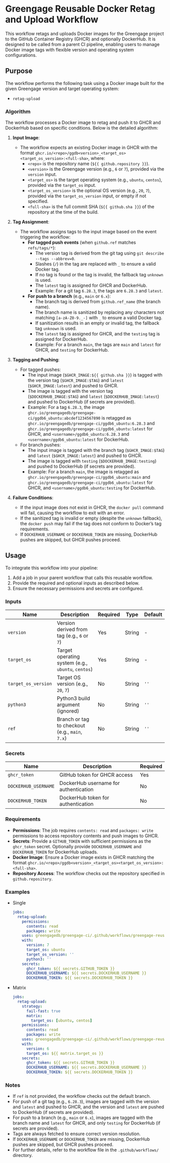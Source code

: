 # Greengage Reusable Docker Retag and Upload Workflow

This workflow retags and uploads Docker images for the Greengage project to the GitHub Container Registry (GHCR) and optionally DockerHub. It is designed to be called from a parent CI pipeline, enabling users to manage Docker image tags with flexible version and operating system configurations.

## Purpose

The workflow performs the following task using a Docker image built for the given Greengage version and target operating system:

- `retag-upload`

### Algorithm

The workflow processes a Docker image to retag and push it to GHCR and DockerHub based on specific conditions. Below is the detailed algorithm:

1. **Input Image**:
   - The workflow expects an existing Docker image in GHCR with the format `ghcr.io/<repo>/ggdb<version>_<target_os><target_os_version>:<full-sha>`, where:
     - `<repo>` is the repository name (`${{ github.repository }}`).
     - `<version>` is the Greengage version (e.g., `6` or `7`), provided via the `version` input.
     - `<target_os>` is the target operating system (e.g., `ubuntu`, `centos`), provided via the `target_os` input.
     - `<target_os_version>` is the optional OS version (e.g., `20`, `7`), provided via the `target_os_version` input, or empty if not specified.
     - `<full-sha>` is the full commit SHA (`${{ github.sha }}`) of the repository at the time of the build.

2. **Tag Assignment**:
   - The workflow assigns tags to the input image based on the event triggering the workflow:
     - **For tagged push events** (when `github.ref` matches `refs/tags/*`):
       - The version tag is derived from the git tag using `git describe --tags --abbrev=0`.
       - Slashes (`/`) in the tag are replaced with `_` to ensure a valid Docker tag.
       - If no tag is found or the tag is invalid, the fallback tag `unknown` is used.
       - The `latest` tag is assigned for GHCR and DockerHub.
       - Example: For a git tag `6.28.3`, the tags are `6.28.3` and `latest`.
     - **For push to a branch** (e.g., `main` or `6.x`):
       - The branch tag is derived from `github.ref_name` (the branch name).
       - The branch name is sanitized by replacing any characters not matching `[a-zA-Z0-9._-]` with `_` to ensure a valid Docker tag.
       - If sanitization results in an empty or invalid tag, the fallback tag `unknown` is used.
       - The `latest` tag is assigned for GHCR, and the `testing` tag is assigned for DockerHub.
       - Example: For a branch `main`, the tags are `main` and `latest` for GHCR, and `testing` for DockerHub.

3. **Tagging and Pushing**:
   - For tagged pushes:
     - The input image (`$GHCR_IMAGE:${{ github.sha }}`) is tagged with the version tag (`$GHCR_IMAGE:$TAG`) and `latest` (`$GHCR_IMAGE:latest`) and pushed to GHCR.
     - The image is tagged with the version tag (`$DOCKERHUB_IMAGE:$TAG`) and `latest` (`$DOCKERHUB_IMAGE:latest`) and pushed to DockerHub (if secrets are provided).
     - Example: For a tag `6.28.3`, the image `ghcr.io/greengagedb/greengage-ci/ggdb6_ubuntu:abcdef1234567890` is retagged as `ghcr.io/greengagedb/greengage-ci/ggdb6_ubuntu:6.28.3` and `ghcr.io/greengagedb/greengage-ci/ggdb6_ubuntu:latest` for GHCR, and `<username>/ggdb6_ubuntu:6.28.3` and `<username>/ggdb6_ubuntu:latest` for DockerHub.
   - For branch pushes:
     - The input image is tagged with the branch tag (`$GHCR_IMAGE:$TAG`) and `latest` (`$GHCR_IMAGE:latest`) and pushed to GHCR.
     - The image is tagged with `testing` (`$DOCKERHUB_IMAGE:testing`) and pushed to DockerHub (if secrets are provided).
     - Example: For a branch `main`, the image is retagged as `ghcr.io/greengagedb/greengage-ci/ggdb6_ubuntu:main` and `ghcr.io/greengagedb/greengage-ci/ggdb6_ubuntu:latest` for GHCR, and `<username>/ggdb6_ubuntu:testing` for DockerHub.

4. **Failure Conditions**:
   - If the input image does not exist in GHCR, the `docker pull` command will fail, causing the workflow to exit with an error.
   - If the sanitized tag is invalid or empty (despite the `unknown` fallback), the `docker push` may fail if the tag does not conform to Docker’s tag requirements.
   - If `DOCKERHUB_USERNAME` or `DOCKERHUB_TOKEN` are missing, DockerHub pushes are skipped, but GHCR pushes proceed.

## Usage

To integrate this workflow into your pipeline:

1. Add a job in your parent workflow that calls this reusable workflow.
2. Provide the required and optional inputs as described below.
3. Ensure the necessary permissions and secrets are configured.

### Inputs

| Name                | Description                                      | Required | Type   | Default |
|---------------------|--------------------------------------------------|----------|--------|---------|
| `version`           | Version derived from tag (e.g., `6` or `7`)      | Yes      | String | -       |
| `target_os`         | Target operating system (e.g., `ubuntu`, `centos`) | Yes    | String | -       |
| `target_os_version` | Target OS version (e.g., `20`, `7`)              | No       | String | `''`    |
| `python3`           | Python3 build argument (ignored)                 | No       | String | `''`    |
| `ref`               | Branch or tag to checkout (e.g., `main`, `7.x`)  | No       | String | `''`    |

### Secrets

| Name                | Description                         | Required |
|---------------------|-------------------------------------|----------|
| `ghcr_token`        | GitHub token for GHCR access        | Yes      |
| `DOCKERHUB_USERNAME`| DockerHub username for authentication | No     |
| `DOCKERHUB_TOKEN`   | DockerHub token for authentication  | No       |

### Requirements

- **Permissions**: The job requires `contents: read` and `packages: write` permissions to access repository contents and push images to GHCR.
- **Secrets**: Provide a `GITHUB_TOKEN` with sufficient permissions as the `ghcr_token` secret. Optionally provide `DOCKERHUB_USERNAME` and `DOCKERHUB_TOKEN` for DockerHub uploads.
- **Docker Image**: Ensure a Docker image exists in GHCR matching the format `ghcr.io/<repo>/ggdb<version>_<target_os><target_os_version>:<full-sha>`.
- **Repository Access**: The workflow checks out the repository specified in `github.repository`.

### Examples

- Single

  ```yaml
  jobs:
    retag-upload:
      permissions:
        contents: read
        packages: write
      uses: greengagedb/greengage-ci/.github/workflows/greengage-reusable-docker-retag-upload.yml@main
      with:
        version: 7
        target_os: ubuntu
        target_os_version: ''
        python3: ''
      secrets:
        ghcr_token: ${{ secrets.GITHUB_TOKEN }}
        DOCKERHUB_USERNAME: ${{ secrets.DOCKERHUB_USERNAME }}
        DOCKERHUB_TOKEN: ${{ secrets.DOCKERHUB_TOKEN }}
  ```

- Matrix

  ```yaml
  jobs:
    retag-upload:
      strategy:
        fail-fast: true
        matrix:
          target_os: [ubuntu, centos]
      permissions:
        contents: read
        packages: write
      uses: greengagedb/greengage-ci/.github/workflows/greengage-reusable-docker-retag-upload.yml@main
      with:
        version: 6
        target_os: ${{ matrix.target_os }}
      secrets:
        ghcr_token: ${{ secrets.GITHUB_TOKEN }}
        DOCKERHUB_USERNAME: ${{ secrets.DOCKERHUB_USERNAME }}
        DOCKERHUB_TOKEN: ${{ secrets.DOCKERHUB_TOKEN }}
  ```

### Notes

- If `ref` is not provided, the workflow checks out the default branch.
- For push of a git tag (e.g., `6.28.3`), images are tagged with the version and `latest` and pushed to GHCR, and the version and `latest` are pushed to DockerHub (if secrets are provided).
- For push to a branch (e.g., `main` or `6.x`), images are tagged with the branch name and `latest` for GHCR, and only `testing` for DockerHub (if secrets are provided).
- Tags are always fetched to ensure correct version resolution.
- If `DOCKERHUB_USERNAME` or `DOCKERHUB_TOKEN` are missing, DockerHub pushes are skipped, but GHCR pushes proceed.
- For further details, refer to the workflow file in the `.github/workflows/` directory.
